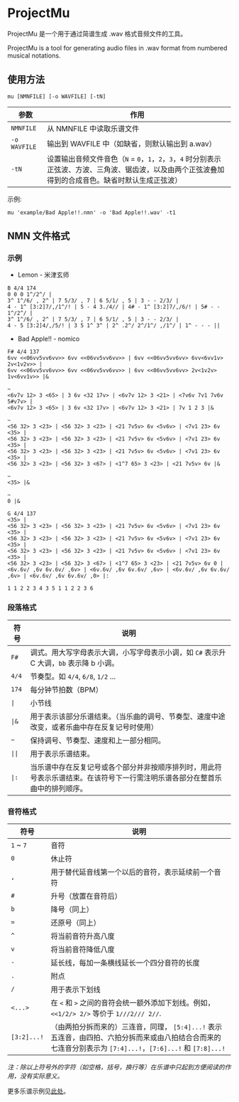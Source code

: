 # ProjectMu

ProjectMu 是一个用于通过简谱生成 .wav 格式音频文件的工具。

ProjectMu is a tool for generating audio files in .wav format from numbered musical notations.

## 使用方法

```
mu [NMNFILE] [-o WAVFILE] [-tN]
```

| 参数 | 作用 |
| --- | --- |
| `NMNFILE` | 从 NMNFILE 中读取乐谱文件 |
| `-o WAVFILE` | 输出到 WAVFILE 中（如缺省，则默认输出到 a.wav） |
| `-tN` | 设置输出音频文件音色（`N` = `0`，`1`，`2`，`3`，`4` 时分别表示正弦波、方波、三角波、锯齿波，以及由两个正弦波叠加得到的合成音色。缺省时默认生成正弦波） |

示例:

```
mu 'example/Bad Apple!!.nmn' -o 'Bad Apple!!.wav' -t1
```

## NMN 文件格式

### 示例

+ Lemon - 米津玄师

```
B 4/4 174
0 0 0 1^/2^/ |
3^ 1^/6/ , 2^ | 7 5/3/ , 7 | 6 5/1/ , 5 | 3 - - 2/3/ |
4 - 1^ [3:2]7/,/1^/! | 5 - 4 3./4// | 4# - 1^ [3:2]7/,/6/! | 5# - - 1^/2^/ |
3^ 1^/6/ , 2^ | 7 5/3/ , 7 | 6 5/1/ , 5 | 3 - - 2/3/ |
4 - 5 [3:2]4/,/5/! | 3 5 1^ 3^ | 2^ .2^/ 2^/1^/ ,/1^/ | 1^ - - - ||
```

+ Bad Apple!! - nomico

```
F# 4/4 137
6vv <<06vv5vv6vv>> 6vv <<06vv5vv6vv>> | 6vv <<06vv5vv6vv> 6vv<6vv1v> 2v<1v2v>> |
6vv <<06vv5vv6vv>> 6vv <<06vv5vv6vv>> | 6vv <<06vv5vv6vv> 2v<1v2v> 1v<6vv1v>> |&

~
<6v7v 12> 3 <65> | 3 6v <32 17v> | <6v7v 12> 3 <21> | <7v6v 7v1 7v6v 5#v7v> |
<6v7v 12> 3 <65> | 3 6v <32 17v> | <6v7v 12> 3 <21> | 7v 1 2 3 |&

~
<56 32> 3 <23> | <56 32> 3 <23> | <21 7v5v> 6v <5v6v> | <7v1 23> 6v <35> |
<56 32> 3 <23> | <56 32> 3 <23> | <21 7v5v> 6v <5v6v> | <7v1 23> 6v <35> |
<56 32> 3 <23> | <56 32> 3 <23> | <21 7v5v> 6v <5v6v> | <7v1 23> 6v <35> |
<56 32> 3 <23> | <56 32> 3 <67> | <1^7 65> 3 <23> | <21 7v5v> 6v |&

~
<35> |&

~
0 |&

G 4/4 137
<35> |
<56 32> 3 <23> | <56 32> 3 <23> | <21 7v5v> 6v <5v6v> | <7v1 23> 6v <35> |
<56 32> 3 <23> | <56 32> 3 <23> | <21 7v5v> 6v <5v6v> | <7v1 23> 6v <35> |
<56 32> 3 <23> | <56 32> 3 <23> | <21 7v5v> 6v <5v6v> | <7v1 23> 6v <35> |
<56 32> 3 <23> | <56 32> 3 <67> | <1^7 65> 3 <23> | <21 7v5v> 6v 0 |
<6v.6v/ ,6v 6v.6v/ ,6v> | <6v.6v/ ,6v 6v.6v/ ,6v> | <6v.6v/ ,6v 6v.6v/ ,6v> | <6v.6v/ ,6v 6v.6v/ ,0> |:

1 1 2 2 3 4 3 5 1 1 2 2 3 6
```

### 段落格式

| 符号 | 说明 |
| --- | --- |
| `F#` | 调式。用大写字母表示大调，小写字母表示小调，如 `C#` 表示升 C 大调，`bb` 表示降 b 小调。 |
| `4/4` | 节奏型。如 `4/4`, `6/8`, `1/2` ... |
| `174` | 每分钟节拍数（BPM） |
| `\|` | 小节线 |
| `\|&` | 用于表示该部分乐谱结束。（当乐曲的调号、节奏型、速度中途改变，或者乐曲中存在反复记号时使用） |
| `~` | 保持调号、节奏型、速度和上一部分相同。 |
| `\|\|` | 用于表示乐谱结束。 |
| `\|:` | 当乐谱中存在反复记号或各个部分并非按顺序排列时，用此符号表示乐谱结束。在该符号下一行需注明乐谱各部分在整首乐曲中的排列顺序。 |

### 音符格式

| 符号 | 说明 |
| --- | --- |
| `1` ~ `7` | 音符 |
| `0` | 休止符 |
| `,` | 用于替代延音线第一个以后的音符，表示延续前一个音符 |
| `#` | 升号（放置在音符后） |
| `b` | 降号（同上） |
| `=` | 还原号（同上） |
| `^` | 将当前音符升高八度 |
| `v` | 将当前音符降低八度 |
| `-` | 延长线，每加一条横线延长一个四分音符的长度 |
| `.` | 附点 |
| `/` | 用于表示下划线 |
| `<...>` | 在 `<` 和 `>` 之间的音符会统一额外添加下划线。例如， `<<1/2/> 2/>` 等价于 `1///2/// 2//`. |
| `[3:2]...!` | （由两拍分拆而来的）三连音，同理， `[5:4]...!` 表示五连音，由四拍、六拍分拆而来或由八拍结合合而来的七连音分别表示为 `[7:4]...!`，`[7:6]...!` 和 `[7:8]...!` |

*注：除以上符号外的字符（如空格，括号，换行等）在乐谱中只起到方便阅读的作用，没有实际意义。*

更多乐谱示例见[此处](example)。
